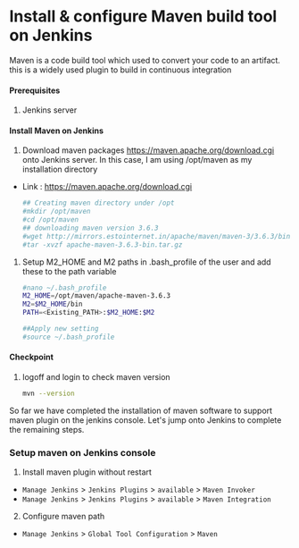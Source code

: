 #  Install & configure Maven build tool on Jenkins
Maven is a code build tool which used to convert your code to an artifact. this is a widely used plugin to build in continuous integration


#### Prerequisites
1. Jenkins server

#### Install Maven on Jenkins
1. Download maven packages https://maven.apache.org/download.cgi onto Jenkins server. In this case, I am using /opt/maven as my installation directory
 - Link : https://maven.apache.org/download.cgi
    ```sh
    ## Creating maven directory under /opt
    #mkdir /opt/maven
    #cd /opt/maven
    ## downloading maven version 3.6.3
    #wget http://mirrors.estointernet.in/apache/maven/maven-3/3.6.3/binaries/apache-maven-3.6.3-bin.tar.gz
    #tar -xvzf apache-maven-3.6.3-bin.tar.gz
    ```
	
1. Setup M2_HOME and M2 paths in .bash_profile of the user and add these to the path variable
   ```sh
   #nano ~/.bash_profile
   M2_HOME=/opt/maven/apache-maven-3.6.3
   M2=$M2_HOME/bin
   PATH=<Existing_PATH>:$M2_HOME:$M2
   
   ##Apply new setting
   #source ~/.bash_profile
   ```
#### Checkpoint 
1. logoff and login to check maven version
  
    ```sh
    mvn --version
    ```
So far we have completed the installation of maven software to support maven plugin on the jenkins console. Let's jump onto Jenkins to complete the remaining steps. 

### Setup maven on Jenkins console
1. Install maven plugin without restart  
  - `Manage Jenkins` > `Jenkins Plugins` > `available` > `Maven Invoker`
  - `Manage Jenkins` > `Jenkins Plugins` > `available` > `Maven Integration`

2. Configure maven path
  - `Manage Jenkins` > `Global Tool Configuration` > `Maven`

